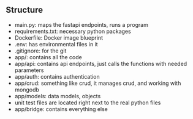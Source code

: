 ## Structure
- main.py: maps the fastapi endpoints, runs a program
- requirements.txt: necessary python packages
- Dockerfile: Docker image blueprint
- .env: has environmental files in it
- .gitignore: for the git
- app/: contains all the code
- app/api: contains api endpoints, just calls the functions with needed parameters
- app/auth: contains authentication
- app/crud: something like crud, it manages crud, and working with mongodb
- app/models: data models, objects
- unit test files are located right next to the real python files
- app/bridge: contains everything else